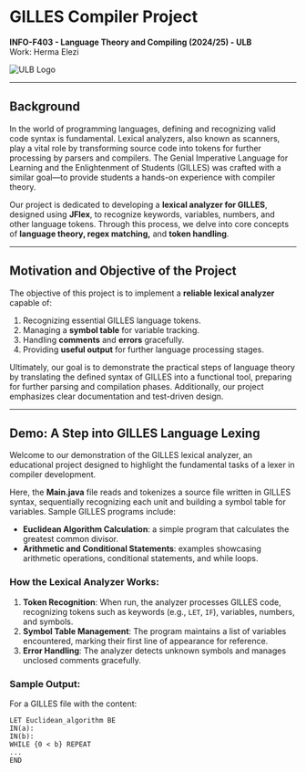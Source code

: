 # GILLES Compiler Project
**INFO-F403 - Language Theory and Compiling (2024/25) - ULB**  
Work: Herma Elezi

![ULB Logo]([https://camo.githubusercontent.com/656087fe3b1930601b1e17c7bf8c39417c9293e5fe7b89761786fc00b19021d0/68747470733a2f2f63646e2e6a7364656c6976722e6e65742f67682f617572656f6f6d732d756c622f6c6f676f2f66696c65732f756c622d6c6f676f2d626c75652d7365616c2d756c622e737667](https://actus.ulb.be/medias/photo/logo-universite-libre-bruxelles_1661952138925-png?ID_FICHE=19524))

---

## Background

In the world of programming languages, defining and recognizing valid code syntax is fundamental. Lexical analyzers, also known as scanners, play a vital role by transforming source code into tokens for further processing by parsers and compilers. The Genial Imperative Language for Learning and the Enlightenment of Students (GILLES) was crafted with a similar goal—to provide students a hands-on experience with compiler theory.

Our project is dedicated to developing a **lexical analyzer for GILLES**, designed using **JFlex**, to recognize keywords, variables, numbers, and other language tokens. Through this process, we delve into core concepts of **language theory, regex matching,** and **token handling**.

---

## Motivation and Objective of the Project

The objective of this project is to implement a **reliable lexical analyzer** capable of:
1. Recognizing essential GILLES language tokens.
2. Managing a **symbol table** for variable tracking.
3. Handling **comments** and **errors** gracefully.
4. Providing **useful output** for further language processing stages.

Ultimately, our goal is to demonstrate the practical steps of language theory by translating the defined syntax of GILLES into a functional tool, preparing for further parsing and compilation phases. Additionally, our project emphasizes clear documentation and test-driven design.

---

## Demo: A Step into GILLES Language Lexing

Welcome to our demonstration of the GILLES lexical analyzer, an educational project designed to highlight the fundamental tasks of a lexer in compiler development.

Here, the **Main.java** file reads and tokenizes a source file written in GILLES syntax, sequentially recognizing each unit and building a symbol table for variables. Sample GILLES programs include:
- **Euclidean Algorithm Calculation**: a simple program that calculates the greatest common divisor.
- **Arithmetic and Conditional Statements**: examples showcasing arithmetic operations, conditional statements, and while loops.

### How the Lexical Analyzer Works:
1. **Token Recognition**: When run, the analyzer processes GILLES code, recognizing tokens such as keywords (e.g., `LET`, `IF`), variables, numbers, and symbols.
2. **Symbol Table Management**: The program maintains a list of variables encountered, marking their first line of appearance for reference.
3. **Error Handling**: The analyzer detects unknown symbols and manages unclosed comments gracefully.

### Sample Output:
For a GILLES file with the content:
```plaintext
LET Euclidean_algorithm BE
IN(a):
IN(b):
WHILE {0 < b} REPEAT
...
END
